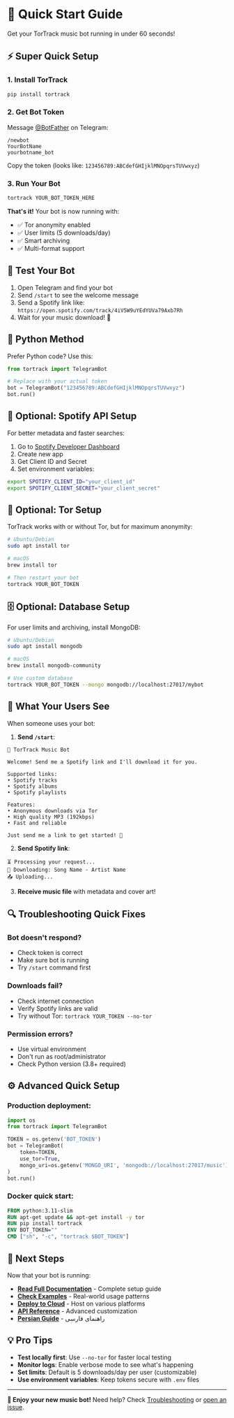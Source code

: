 # 🚀 Quick Start Guide

Get your TorTrack music bot running in under 60 seconds!

## ⚡ Super Quick Setup

### 1. Install TorTrack
```bash
pip install tortrack
```

### 2. Get Bot Token
Message [@BotFather](https://t.me/BotFather) on Telegram:
```
/newbot
YourBotName
yourbotname_bot
```
Copy the token (looks like: `123456789:ABCdefGHIjklMNOpqrsTUVwxyz`)

### 3. Run Your Bot
```bash
tortrack YOUR_BOT_TOKEN_HERE
```

**That's it!** Your bot is now running with:
- ✅ Tor anonymity enabled
- ✅ User limits (5 downloads/day)
- ✅ Smart archiving
- ✅ Multi-format support

## 📱 Test Your Bot

1. Open Telegram and find your bot
2. Send `/start` to see the welcome message
3. Send a Spotify link like: `https://open.spotify.com/track/4iV5W9uYEdYUVa79Axb7Rh`
4. Wait for your music download! 🎵

## 🐍 Python Method

Prefer Python code? Use this:

```python
from tortrack import TelegramBot

# Replace with your actual token
bot = TelegramBot("123456789:ABCdefGHIjklMNOpqrsTUVwxyz")
bot.run()
```

## 🔧 Optional: Spotify API Setup

For better metadata and faster searches:

1. Go to [Spotify Developer Dashboard](https://developer.spotify.com/dashboard)
2. Create new app
3. Get Client ID and Secret
4. Set environment variables:

```bash
export SPOTIFY_CLIENT_ID="your_client_id"
export SPOTIFY_CLIENT_SECRET="your_client_secret"
```

## 🧅 Optional: Tor Setup

TorTrack works with or without Tor, but for maximum anonymity:

```bash
# Ubuntu/Debian
sudo apt install tor

# macOS
brew install tor

# Then restart your bot
tortrack YOUR_BOT_TOKEN
```

## 🗄️ Optional: Database Setup

For user limits and archiving, install MongoDB:

```bash
# Ubuntu/Debian
sudo apt install mongodb

# macOS
brew install mongodb-community

# Use custom database
tortrack YOUR_BOT_TOKEN --mongo mongodb://localhost:27017/mybot
```

## 🎯 What Your Users See

When someone uses your bot:

1. **Send `/start`**:
```
🎵 TorTrack Music Bot

Welcome! Send me a Spotify link and I'll download it for you.

Supported links:
• Spotify tracks
• Spotify albums  
• Spotify playlists

Features:
• Anonymous downloads via Tor
• High quality MP3 (192kbps)
• Fast and reliable

Just send me a link to get started! 🚀
```

2. **Send Spotify link**:
```
⏳ Processing your request...
🎵 Downloading: Song Name - Artist Name
📤 Uploading...
```

3. **Receive music file** with metadata and cover art!

## 🔍 Troubleshooting Quick Fixes

### Bot doesn't respond?
- Check token is correct
- Make sure bot is running
- Try `/start` command first

### Downloads fail?
- Check internet connection
- Verify Spotify links are valid
- Try without Tor: `tortrack YOUR_TOKEN --no-tor`

### Permission errors?
- Use virtual environment
- Don't run as root/administrator
- Check Python version (3.8+ required)

## ⚙️ Advanced Quick Setup

### Production deployment:
```python
import os
from tortrack import TelegramBot

TOKEN = os.getenv('BOT_TOKEN')
bot = TelegramBot(
    token=TOKEN,
    use_tor=True,
    mongo_uri=os.getenv('MONGO_URI', 'mongodb://localhost:27017/music')
)
bot.run()
```

### Docker quick start:
```dockerfile
FROM python:3.11-slim
RUN apt-get update && apt-get install -y tor
RUN pip install tortrack
ENV BOT_TOKEN=""
CMD ["sh", "-c", "tortrack $BOT_TOKEN"]
```

## 🎉 Next Steps

Now that your bot is running:

- **[Read Full Documentation](Installation)** - Complete setup guide
- **[Check Examples](Examples)** - Real-world usage patterns  
- **[Deploy to Cloud](Deployment)** - Host on various platforms
- **[API Reference](API-Reference)** - Advanced customization
- **[Persian Guide](Persian-Quick-Start)** - راهنمای فارسی

## 💡 Pro Tips

- **Test locally first**: Use `--no-tor` for faster local testing
- **Monitor logs**: Enable verbose mode to see what's happening
- **Set limits**: Default is 5 downloads/day per user (customizable)
- **Use environment variables**: Keep tokens secure with `.env` files

---

**🎵 Enjoy your new music bot!** Need help? Check [Troubleshooting](Troubleshooting) or [open an issue](https://github.com/MohammadHNdev/tortrack/issues).